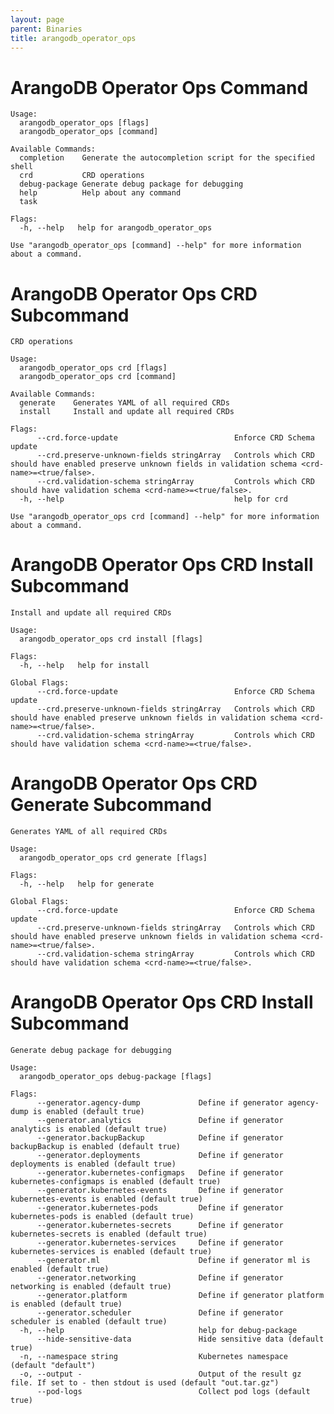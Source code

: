 ```yaml
---
layout: page
parent: Binaries
title: arangodb_operator_ops
---
```


# ArangoDB Operator Ops Command

[START_INJECT]: # (arangodb_operator_ops_cmd)
```
Usage:
  arangodb_operator_ops [flags]
  arangodb_operator_ops [command]

Available Commands:
  completion    Generate the autocompletion script for the specified shell
  crd           CRD operations
  debug-package Generate debug package for debugging
  help          Help about any command
  task          

Flags:
  -h, --help   help for arangodb_operator_ops

Use "arangodb_operator_ops [command] --help" for more information about a command.
```
[END_INJECT]: # (arangodb_operator_ops_cmd)

# ArangoDB Operator Ops CRD Subcommand

[START_INJECT]: # (arangodb_operator_ops_cmd_crd)
```
CRD operations

Usage:
  arangodb_operator_ops crd [flags]
  arangodb_operator_ops crd [command]

Available Commands:
  generate    Generates YAML of all required CRDs
  install     Install and update all required CRDs

Flags:
      --crd.force-update                          Enforce CRD Schema update
      --crd.preserve-unknown-fields stringArray   Controls which CRD should have enabled preserve unknown fields in validation schema <crd-name>=<true/false>.
      --crd.validation-schema stringArray         Controls which CRD should have validation schema <crd-name>=<true/false>.
  -h, --help                                      help for crd

Use "arangodb_operator_ops crd [command] --help" for more information about a command.
```
[END_INJECT]: # (arangodb_operator_ops_cmd_crd)

# ArangoDB Operator Ops CRD Install Subcommand

[START_INJECT]: # (arangodb_operator_ops_cmd_crd_install)
```
Install and update all required CRDs

Usage:
  arangodb_operator_ops crd install [flags]

Flags:
  -h, --help   help for install

Global Flags:
      --crd.force-update                          Enforce CRD Schema update
      --crd.preserve-unknown-fields stringArray   Controls which CRD should have enabled preserve unknown fields in validation schema <crd-name>=<true/false>.
      --crd.validation-schema stringArray         Controls which CRD should have validation schema <crd-name>=<true/false>.
```
[END_INJECT]: # (arangodb_operator_ops_cmd_crd_install)

# ArangoDB Operator Ops CRD Generate Subcommand

[START_INJECT]: # (arangodb_operator_ops_cmd_crd_generate)
```
Generates YAML of all required CRDs

Usage:
  arangodb_operator_ops crd generate [flags]

Flags:
  -h, --help   help for generate

Global Flags:
      --crd.force-update                          Enforce CRD Schema update
      --crd.preserve-unknown-fields stringArray   Controls which CRD should have enabled preserve unknown fields in validation schema <crd-name>=<true/false>.
      --crd.validation-schema stringArray         Controls which CRD should have validation schema <crd-name>=<true/false>.
```
[END_INJECT]: # (arangodb_operator_ops_cmd_crd_generate)

# ArangoDB Operator Ops CRD Install Subcommand

[START_INJECT]: # (arangodb_operator_ops_cmd_debug_package)
```
Generate debug package for debugging

Usage:
  arangodb_operator_ops debug-package [flags]

Flags:
      --generator.agency-dump             Define if generator agency-dump is enabled (default true)
      --generator.analytics               Define if generator analytics is enabled (default true)
      --generator.backupBackup            Define if generator backupBackup is enabled (default true)
      --generator.deployments             Define if generator deployments is enabled (default true)
      --generator.kubernetes-configmaps   Define if generator kubernetes-configmaps is enabled (default true)
      --generator.kubernetes-events       Define if generator kubernetes-events is enabled (default true)
      --generator.kubernetes-pods         Define if generator kubernetes-pods is enabled (default true)
      --generator.kubernetes-secrets      Define if generator kubernetes-secrets is enabled (default true)
      --generator.kubernetes-services     Define if generator kubernetes-services is enabled (default true)
      --generator.ml                      Define if generator ml is enabled (default true)
      --generator.networking              Define if generator networking is enabled (default true)
      --generator.platform                Define if generator platform is enabled (default true)
      --generator.scheduler               Define if generator scheduler is enabled (default true)
  -h, --help                              help for debug-package
      --hide-sensitive-data               Hide sensitive data (default true)
  -n, --namespace string                  Kubernetes namespace (default "default")
  -o, --output -                          Output of the result gz file. If set to - then stdout is used (default "out.tar.gz")
      --pod-logs                          Collect pod logs (default true)
```
[END_INJECT]: # (arangodb_operator_ops_cmd_debug_package)
